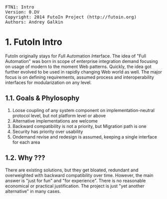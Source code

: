<pre>
FTN1: Intro
Version: 0.DV
Copyright: 2014 FutoIn Project (http://futoin.org)
Authors: Andrey Galkin
</pre>


# 1. FutoIn Intro

FutoIn originally stays for *Fu*ll Au*to*mation *In*terface.
The idea of "Full Automation" was born in scope of enterprise integration demand focusing on usage
of modern to the moment Web patterns. Quickly, the idea got further evolved to be used in rapidly changing
Web world as well. The major focus is on defining requirements, assumed process and interoperability interfaces
for modularization on any level.

## 1.1. Goals & Phylosophy
1. Loose coupling of any system component on implementation-neutral protocol level, but not platform level or above
2. Alternative implementations are welcome
3. Backward compatibility is not a priority, but Migration path is one
4. Security has priority over usability
5. Ondemand revise and redesign is assumed, keeping a single interface for each area

## 1.2. Why ???
There are existing solutions, but they get bloated, redundant and overweighted with backward
compatibility over time. However, the main answer is "just for fun" and "for experience". There is no reasonable
economical or practical justification. The project is just "yet another alternative" in many cases.
